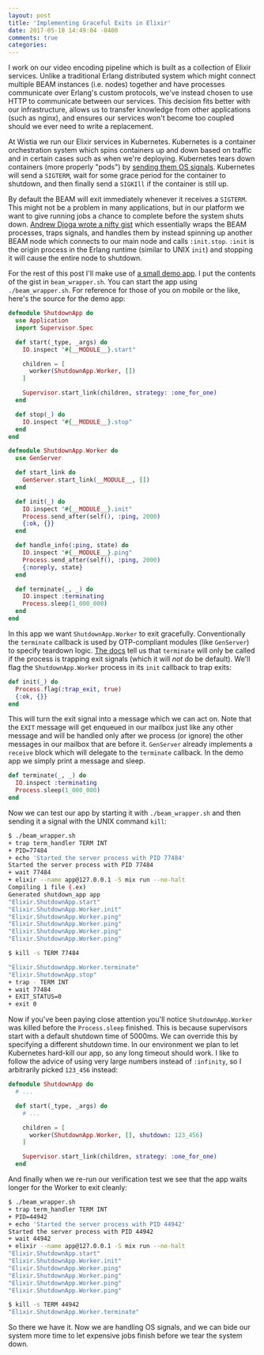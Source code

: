```yaml
---
layout: post
title: 'Implementing Graceful Exits in Elixir'
date: 2017-05-18 14:49:04 -0400
comments: true
categories:
---
```


I work on our video encoding pipeline which is built as a collection of Elixir services. Unlike a traditional
Erlang distributed system which might connect multiple BEAM instances (i.e. nodes) together and have processes
communicate over Erlang's custom protocols, we've instead chosen to use HTTP to communicate between our services.
This decision fits better with our infrastructure, allows us to transfer knowledge from other applications (such
as nginx), and ensures our services won't become too coupled should we ever need to write a replacement.

At Wistia we run our Elixir services in Kubernetes. Kubernetes is a container orchestration
system which spins containers up and down based on traffic and in certain cases such as when we're deploying.
Kubernetes tears down containers (more properly "pods") by [sending them OS signals](https://kubernetes.io/docs/concepts/workloads/pods/pod/#termination-of-pods).
Kubernetes will send a `SIGTERM`, wait for some grace period for the container to shutdown, and then finally send a `SIGKIll` if the container is still up.

By default the BEAM will exit immediately whenever it receives a `SIGTERM`. This might not be a problem in
many applications, but in our platform we want to give running jobs a chance to complete before the system
shuts down. [Andrew Djoga wrote a nifty gist](https://gist.github.com/Djo/bfa9fa75928ce432ec51) which essentially
wraps the BEAM processes, traps signals, and handles them by instead spinning up another BEAM node which connects to our
main node and calls `:init.stop`. `:init` is the origin process in the Erlang runtime (similar to UNIX `init`) and stopping
it will cause the entire node to shutdown.

For the rest of this post I'll make use of [a small demo app](https://github.com/jbodah/shutdown_app). I put the contents of the
gist in `beam_wrapper.sh`. You can start the app using `./beam_wrapper.sh`. For reference for those of you on mobile or the like,
here's the source for the demo app:

```elixir
defmodule ShutdownApp do
  use Application
  import Supervisor.Spec

  def start(_type, _args) do
    IO.inspect "#{__MODULE__}.start"

    children = [
      worker(ShutdownApp.Worker, [])
    ]

    Supervisor.start_link(children, strategy: :one_for_one)
  end

  def stop(_) do
    IO.inspect "#{__MODULE__}.stop"
  end
end

defmodule ShutdownApp.Worker do
  use GenServer

  def start_link do
    GenServer.start_link(__MODULE__, [])
  end

  def init(_) do
    IO.inspect "#{__MODULE__}.init"
    Process.send_after(self(), :ping, 2000)
    {:ok, {}}
  end

  def handle_info(:ping, state) do
    IO.inspect "#{__MODULE__}.ping"
    Process.send_after(self(), :ping, 2000)
    {:noreply, state}
  end

  def terminate(_, _) do
    IO.inspect :terminating
    Process.sleep(1_000_000)
  end
end
```

In this app we want `ShutdownApp.Worker` to exit gracefully. Conventionally the `terminate` callback is used by OTP-compliant
modules (like `GenServer`) to specify teardown logic. [The docs](https://hexdocs.pm/elixir/GenServer.html#c:terminate/2)
tell us that `terminate` will only be called if the process is trapping exit signals (which it will *not* do be default).
We'll flag the `ShutdownApp.Worker` process in its `init` callback to trap exits:

```elixir
def init(_) do
  Process.flag(:trap_exit, true)
  {:ok, {}}
end
```

This will turn the exit signal into a message which we can act on. Note that the `EXIT` message will get enqueued in our mailbox just like
any other message and will be handled only after we process (or ignore) the other messages in our mailbox that are before it.
`GenServer` already implements a `receive` block which will delegate to the `terminate` callback. In the demo app we simply print a message and sleep.

```elixir
def terminate(_, _) do
  IO.inspect :terminating
  Process.sleep(1_000_000)
end
```

Now we can test our app by starting it with `./beam_wrapper.sh` and then sending it a signal with the UNIX command `kill`:

```sh
$ ./beam_wrapper.sh
+ trap term_handler TERM INT
+ PID=77484
+ echo 'Started the server process with PID 77484'
Started the server process with PID 77484
+ wait 77484
+ elixir --name app@127.0.0.1 -S mix run --no-halt
Compiling 1 file (.ex)
Generated shutdown_app app
"Elixir.ShutdownApp.start"
"Elixir.ShutdownApp.Worker.init"
"Elixir.ShutdownApp.Worker.ping"
"Elixir.ShutdownApp.Worker.ping"
"Elixir.ShutdownApp.Worker.ping"
"Elixir.ShutdownApp.Worker.ping"

$ kill -s TERM 77484

"Elixir.ShutdownApp.Worker.terminate"
"Elixir.ShutdownApp.stop"
+ trap - TERM INT
+ wait 77484
+ EXIT_STATUS=0
+ exit 0
```

Now if you've been paying close attention you'll notice `ShutdownApp.Worker` was killed before the `Process.sleep` finished. This is because supervisors start
with a default shutdown time of 5000ms. We can override this by specifying a different shutdown time. In our environment we plan to let Kubernetes hard-kill our
app, so any long timeout should work. I like to follow the advice of using very large numbers instead of `:infinity`, so I arbitrarily picked `123_456` instead:

```elixir
defmodule ShutdownApp do
  # ...

  def start(_type, _args) do
    # ...

    children = [
      worker(ShutdownApp.Worker, [], shutdown: 123_456)
    ]

    Supervisor.start_link(children, strategy: :one_for_one)
  end
```

And finally when we re-run our verification test we see that the app waits longer for the Worker to exit cleanly:

```sh
$ ./beam_wrapper.sh
+ trap term_handler TERM INT
+ PID=44942
+ echo 'Started the server process with PID 44942'
Started the server process with PID 44942
+ wait 44942
+ elixir --name app@127.0.0.1 -S mix run --no-halt
"Elixir.ShutdownApp.start"
"Elixir.ShutdownApp.Worker.init"
"Elixir.ShutdownApp.Worker.ping"
"Elixir.ShutdownApp.Worker.ping"
"Elixir.ShutdownApp.Worker.ping"
"Elixir.ShutdownApp.Worker.ping"

$ kill -s TERM 44942
"Elixir.ShutdownApp.Worker.terminate"
```

So there we have it. Now we are handling OS signals, and we can bide our system more time to let expensive jobs finish before we tear the system down.
